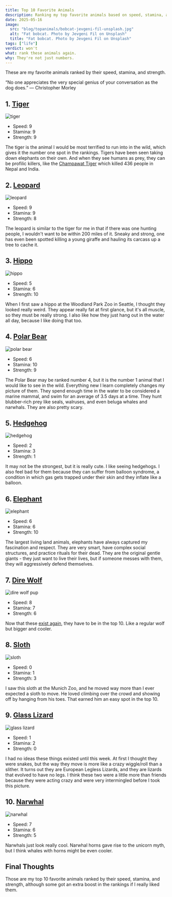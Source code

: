 ```yaml
---
title: Top 10 Favorite Animals
description: Ranking my top favorite animals based on speed, stamina, and strength.
date: 2025-05-16
image:
  src: "blog/topanimals/bobcat-jevgeni-fil-unsplash.jpg"
  alt: "Fat bobcat. Photo by Jevgeni Fil on Unsplash"
  title: "Fat bobcat. Photo by Jevgeni Fil on Unsplash"
tags: ["life"]
verdict: won't
what: rank these animals again.
why: They're not just numbers.
---
```


These are my favorite animals ranked by their speed, stamina, and strength.

“No one appreciates the very special genius of your conversation as the dog does.” — Christopher Morley

## 1. [Tiger](https://en.wikipedia.org/wiki/Tiger)

![tiger](./tiger-jessica-weiller-unsplash.jpg "Photo by Jessica Weiller on Unsplash")

- Speed: 9
- Stamina: 9
- Strength: 9

The tiger is the animal I would be most terrified to run into in the wild, which gives it the number one spot in the rankings. Tigers have been seen taking down elephants on their own. And when they see humans as prey, they can be profilic killers, like the [Champawat Tiger](https://en.wikipedia.org/wiki/Tiger_attack) which killed 436 people in Nepal and India.

## 2. [Leopard](https://en.wikipedia.org/wiki/Leopard)

![leopard](./leopard-geranimo-unsplash.jpg "Photo by Geranimo on Unsplash")

- Speed: 9
- Stamina: 9
- Strength: 8

The leopard is similar to the tiger for me in that if there was one hunting people, I wouldn't want to be within 200 miles of it. Sneaky and strong, one has even been spotted killing a young giraffe and hauling its carcass up a tree to cache it.

## 3. [Hippo](https://en.wikipedia.org/wiki/Hippopotamus)

![hippo](./hippo-diego-wiki.jpg "By Diego Delso, CC BY-SA 4.0, https://commons.wikimedia.org/w/index.php?curid=74486420")

- Speed: 5
- Stamina: 6
- Strength: 10

When I first saw a hippo at the Woodland Park Zoo in Seattle, I thought they looked really weird. They appear really fat at first glance, but it's all muscle, so they must be really strong. I also like how they just hang out in the water all day, because I like doing that too.

## 4. [Polar Bear](https://en.wikipedia.org/wiki/Polar_bear)

![polar bear](./polar-bear-hans-jurgen-mager-unsplash.jpg "Photo by Hans-Jurgen Mager on Unsplash")

- Speed: 6
- Stamina: 10
- Strength: 9

The Polar Bear may be ranked number 4, but it is the number 1 animal that I would like to see in the wild. Everything new I learn completely changes my picture of them. They spend enough time in the water to be considered a marine mammal, and swim for an average of 3.5 days at a time. They hunt blubber-rich prey like seals, walruses, and even beluga whales and narwhals. They are also pretty scary.

## 5. [Hedgehog](https://en.wikipedia.org/wiki/Hedgehog)

![hedgehog](./hedgehog-balloon-scottish-spca.jpg "Hedgehog with balloon syndrome. Photo from Scottish SPCA")

- Speed: 2
- Stamina: 3
- Strength: 1

It may not be the strongest, but it is really cute. I like seeing hedgehogs. I also feel bad for them because they can suffer from balloon syndrome, a condition in which gas gets trapped under their skin and they inflate like a balloon.

## 6. [Elephant](https://en.wikipedia.org/wiki/Elephant)

![elephant](./elephant-geranimo-unsplash.jpg "Photo by Geranimo on Unsplash")

- Speed: 6
- Stamina: 6
- Strength: 10

The largest living land animals, elephants have always captured my fascination and respect. They are very smart, have complex social structures, and practice rituals for their dead. They are the original gentle giants - they just want to live their lives, but if someone messes with them, they will aggressively defend themselves.

## 7. [Dire Wolf](https://en.wikipedia.org/wiki/Dire_wolf)

![dire wolf pup](./dire-wolf-colossal.jpg "Dire Wolf pups. From Colossal Biosciences")

- Speed: 8
- Stamina: 7
- Strength: 6

Now that these [exist again](https://edition.cnn.com/2025/04/07/science/dire-wolf-de-extinction-cloning-colossal), they have to be in the top 10. Like a regular wolf but bigger and cooler.

## 8. [Sloth](https://en.wikipedia.org/wiki/Sloth)

![sloth](./sloth.jpg "Sloth showing off for the crowd at the Munich Zoo")

- Speed: 0
- Stamina: 1
- Strength: 3

I saw this sloth at the Munich Zoo, and he moved way more than I ever expected a sloth to move. He loved climbing over the crowd and showing off by hanging from his toes. That earned him an easy spot in the top 10.

## 9. [Glass Lizard](https://en.wikipedia.org/wiki/Sheltopusik)

![glass lizard](./glass-lizard.jpg "Glass Lizard spotted in Bavaria")

- Speed: 1
- Stamina: 2
- Strength: 0

I had no ideas these things existed until this week. At first I thought they were snakes, but the way they move is more like a crazy wiggle/roll than a slither. It turns out they are European Legless Lizards, and they are lizards that evolved to have no legs. I think these two were a little more than friends because they were acting crazy and were very intermingled before I took this picture.

## 10. [Narwhal](https://en.wikipedia.org/wiki/Narwhal)

![narwhal](./narwhal.tif.jpg "By Проектный офис Нарвал - Own work, CC BY-SA 4.0, https://commons.wikimedia.org/w/index.php?curid=112998022")

- Speed: 7
- Stamina: 6
- Strength: 5

Narwhals just look really cool. Narwhal horns gave rise to the unicorn myth, but I think whales with horns might be even cooler.

## Final Thoughts

Those are my top 10 favorite animals ranked by their speed, stamina, and strength, although some got an extra boost in the rankings if I really liked them.
